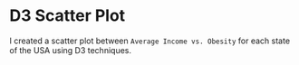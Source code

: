 # D3 Scatter Plot


I created a scatter plot between  `Average Income vs. Obesity`  for each state of the USA using D3 techniques.
